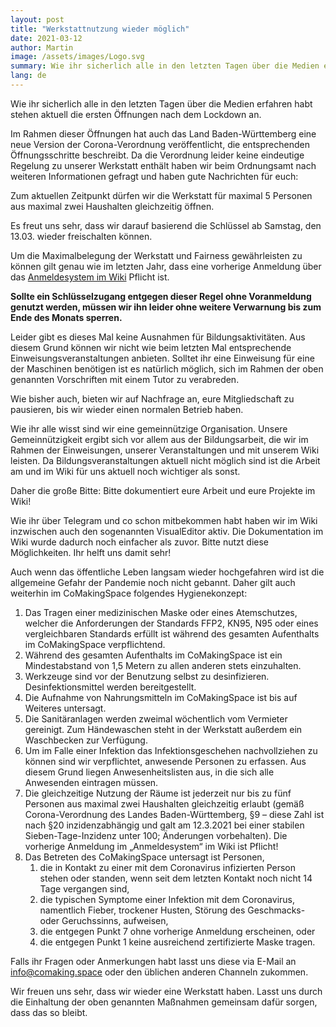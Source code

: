 ```yaml
---
layout: post
title: "Werkstattnutzung wieder möglich"
date: 2021-03-12 
author: Martin
image: /assets/images/Logo.svg
summary: Wie ihr sicherlich alle in den letzten Tagen über die Medien erfahren habt stehen aktuell die ersten Öffnungen nach dem Lockdown an.
lang: de
---
```

Wie ihr sicherlich alle in den letzten Tagen über die Medien erfahren habt stehen aktuell die ersten Öffnungen nach dem Lockdown an.

Im Rahmen dieser Öffnungen hat auch das Land Baden-Württemberg eine neue Version der Corona-Verordnung veröffentlicht, die entsprechenden Öffnungsschritte beschreibt. Da die Verordnung leider keine eindeutige Regelung zu unserer Werkstatt enthält haben wir beim Ordnungsamt nach weiteren Informationen gefragt und haben gute Nachrichten für euch:

Zum aktuellen Zeitpunkt dürfen wir die Werkstatt für maximal 5 Personen aus maximal zwei Haushalten gleichzeitig öffnen.

Es freut uns sehr, dass wir darauf basierend die Schlüssel ab Samstag, den 13.03. wieder freischalten können.

Um die Maximalbelegung der Werkstatt und Fairness gewährleisten zu können gilt genau wie im letzten Jahr, dass eine vorherige Anmeldung über das [Anmeldesystem im Wiki](https://wiki.comakingspace.de/Anmeldesystem) Pflicht ist.

**Sollte ein Schlüsselzugang entgegen dieser Regel ohne Voranmeldung genutzt werden, müssen wir ihn leider ohne weitere Verwarnung bis zum Ende des Monats sperren.**

Leider gibt es dieses Mal keine Ausnahmen für Bildungsaktivitäten. Aus diesem Grund können wir nicht wie beim letzten Mal entsprechende Einweisungsveranstaltungen anbieten. 
Solltet ihr eine Einweisung für eine der Maschinen benötigen ist es natürlich möglich, sich im Rahmen der oben genannten Vorschriften mit einem Tutor zu verabreden.

Wie bisher auch, bieten wir auf Nachfrage an, eure Mitgliedschaft zu pausieren, bis wir wieder einen normalen Betrieb haben. 

Wie ihr alle wisst sind wir eine gemeinnützige Organisation. Unsere Gemeinnützigkeit ergibt sich vor allem aus der Bildungsarbeit, die wir im Rahmen der Einweisungen, unserer Veranstaltungen und mit unserem Wiki leisten. Da Bildungsveranstaltungen aktuell nicht möglich sind ist die Arbeit am und im Wiki für uns aktuell noch wichtiger als sonst. 

Daher die große Bitte: Bitte dokumentiert eure Arbeit und eure Projekte im Wiki!

Wie ihr über Telegram und co schon mitbekommen habt haben wir im Wiki inzwischen auch den sogenannten VisualEditor aktiv. Die Dokumentation im Wiki wurde dadurch noch einfacher als zuvor. Bitte nutzt diese Möglichkeiten. Ihr helft uns damit sehr!

Auch wenn das öffentliche Leben langsam wieder hochgefahren wird ist die allgemeine Gefahr der Pandemie noch nicht gebannt. Daher gilt auch weiterhin im CoMakingSpace folgendes Hygienekonzept:

1. Das Tragen einer medizinischen Maske oder eines Atemschutzes, welcher die Anforderungen der Standards FFP2, KN95, N95 oder eines vergleichbaren Standards erfüllt ist während des gesamten Aufenthalts im CoMakingSpace verpflichtend.
2. Während des gesamten Aufenthalts im CoMakingSpace ist ein Mindestabstand von 1,5 Metern zu allen anderen stets einzuhalten.
3. Werkzeuge sind vor der Benutzung selbst zu desinfizieren. Desinfektionsmittel werden bereitgestellt.
4. Die Aufnahme von Nahrungsmitteln im CoMakingSpace ist bis auf Weiteres untersagt.
5. Die Sanitäranlagen werden zweimal wöchentlich vom Vermieter gereinigt. Zum Händewaschen steht in der Werkstatt außerdem ein Waschbecken zur Verfügung.
6. Um im Falle einer Infektion das Infektionsgeschehen nachvollziehen zu können sind wir verpflichtet, anwesende Personen zu erfassen. Aus diesem Grund liegen Anwesenheitslisten aus, in die sich alle Anwesenden eintragen müssen.
7. Die gleichzeitige Nutzung der Räume ist jederzeit nur bis zu fünf Personen aus maximal zwei Haushalten gleichzeitig erlaubt (gemäß Corona-Verordnung des Landes Baden-Württemberg, §9 – diese Zahl ist nach §20 inzidenzabhängig und galt am 12.3.2021 bei einer stabilen Sieben-Tage-Inzidenz unter 100; Änderungen vorbehalten).
Die vorherige Anmeldung im „Anmeldesystem“ im Wiki ist Pflicht!
8.  Das Betreten des CoMakingSpace untersagt ist Personen, 
    1.  die in Kontakt zu einer mit dem Coronavirus infizierten Person stehen oder standen, wenn seit dem letzten Kontakt noch nicht 14 Tage vergangen sind,
    2.  die typischen Symptome einer Infektion mit dem Coronavirus, namentlich Fieber, trockener Husten, Störung des Geschmacks- oder Geruchssinns, aufweisen,
    3.  die entgegen Punkt 7 ohne vorherige Anmeldung erscheinen, oder
    4.  die entgegen Punkt 1 keine ausreichend zertifizierte Maske tragen.

Falls ihr Fragen oder Anmerkungen habt lasst uns diese via E-Mail an info@comaking.space oder den üblichen anderen Channeln zukommen.

Wir freuen uns sehr, dass wir wieder eine Werkstatt haben. Lasst uns durch die Einhaltung der oben genannten Maßnahmen gemeinsam dafür sorgen, dass das so bleibt.
